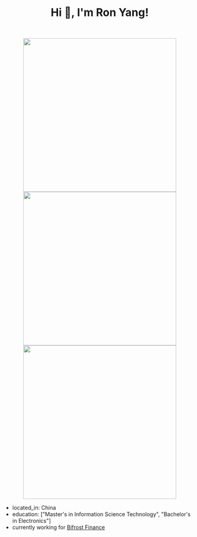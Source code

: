 <h1 align="center">Hi 👋, I'm Ron Yang!</h1>
<br>

<p align = "center">
  <img src = "https://github-readme-stats.vercel.app/api?username=yrong&show_icons=true&theme=bear" width = 400>
  <img src = "https://github-readme-streak-stats.herokuapp.com?user=yrong&theme=dark&hide_border=true" width = 400>
  <img src = "https://github-readme-stats.vercel.app/api/top-langs/?username=yrong&hide=php,javascript,css,scss,html&theme=tokyonight" width = 400>
</p>


 - located_in: China
 - education: ["Master's in Information Science Technology", "Bachelor's in Electronics"]
 - currently working for [Bifrost Finance](https://bifrost.finance/)
